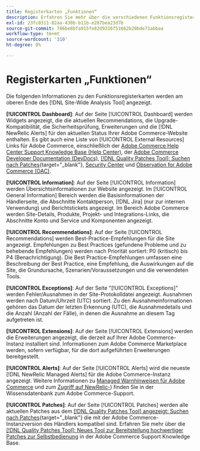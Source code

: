 ```yaml
---
title: Registerkarten „Funktionen“
description: Erfahren Sie mehr über die verschiedenen Funktionsregisterkarten in der [!DNL Site-Wide Analysis Tool]
exl-id: 23fc0311-82aa-430b-b11b-e287bea23d7b
source-git-commit: 786be8bfa915fe82d9316f51662b20bde71abbaa
workflow-type: tm+mt
source-wordcount: '310'
ht-degree: 0%

---
```


# Registerkarten „Funktionen“

Die folgenden Informationen zu den Funktionsregisterkarten werden am oberen Ende des [!DNL Site-Wide Analysis Tool] angezeigt.

**[!UICONTROL Dashboard]**: Auf der Seite [!UICONTROL Dashboard] werden Widgets angezeigt, die die aktuellen Recommendations, die Upgrade-Kompatibilität, die Sicherheitsprüfung, Erweiterungen und die [!DNL NewRelic Alerts] für den aktuellen Status Ihrer Adobe Commerce-Website enthalten. Es gibt auch eine Liste von [!UICONTROL External Resources] Links für Adobe Commerce, einschließlich der [Adobe Commerce Help Center Support Knowledge Base (Help Center)](https://experienceleague.adobe.com/docs/commerce-knowledge-base/kb/overview.html), der [Adobe Commerce Developer Documentation (DevDocs)](https://developer.adobe.com/commerce/docs/), [[!DNL Quality Patches Tool]: Suchen nach Patches](https://experienceleague.adobe.com/tools/commerce-quality-patches/index.html){target="_blank"}, [Security Center](https://helpx.adobe.com/security.html) und [Observation for Adobe Commerce (OAC)](https://experienceleague.adobe.com/docs/commerce-operations/tools/observation-for-adobe-commerce/intro.html).

**[!UICONTROL Information]**: Auf der Seite [!UICONTROL Information] werden Übersichtsinformationen zur Website angezeigt.
Im [!UICONTROL General Information] Bereich werden die Basisinformationen der Händlerseite, die Abschnitte Kontaktperson, [!DNL Jira] (nur zur internen Verwendung) und Berichtstickets angezeigt.
Im Bereich Adobe Commerce werden Site-Details, Produkte, Projekt- und Integrations-Links, die Abschnitte Konto und Service und Komponenten angezeigt.

**[!UICONTROL Recommendations]**: Auf der Seite [!UICONTROL Recommendations] werden Best-Practice-Empfehlungen für die Site angezeigt. Empfehlungen zu Best Practices (gefundene Probleme und zu behebende Empfehlungen) werden nach Priorität sortiert: P0 (kritisch) bis P4 (Benachrichtigung).
Die Best Practice-Empfehlungen umfassen eine Beschreibung der Best Practice, eine Empfehlung, die Auswirkungen auf die Site, die Grundursache, Szenarien/Voraussetzungen und die verwendeten Tools.

**[!UICONTROL Exceptions]**: Auf der Seite &quot;[!UICONTROL Exceptions]&quot; werden Fehler/Ausnahmen in der Site-Protokolldatei angezeigt. Ausnahmen werden nach Datum/Uhrzeit (UTC) sortiert.
Zu den Ausnahmeinformationen gehören das Datum der letzten Erkennung (UTC), die Ausnahmedetails und die Anzahl (Anzahl der Fälle), in denen die Ausnahme an diesem Tag aufgetreten ist.

**[!UICONTROL Extensions]**: Auf der Seite [!UICONTROL Extensions] werden die Erweiterungen angezeigt, die derzeit auf Ihrer Adobe Commerce-Instanz installiert sind. Informationen zum Adobe Commerce Marketplace werden, sofern verfügbar, für die dort aufgeführten Erweiterungen bereitgestellt.

**[!UICONTROL Alerts]**: Auf der Seite [!UICONTROL Alerts] wird die neueste [!DNL NewRelic Managed Alerts] für die Adobe Commerce-Instanz angezeigt. Weitere Informationen zu [Managed Warnhinweisen für Adobe Commerce](https://experienceleague.adobe.com/docs/commerce-knowledge-base/kb/support-tools/managed-alerts/managed-alerts-for-magento-commerce.html) und zum [Zugriff auf NewRelic-](https://experienceleague.adobe.com/docs/commerce-knowledge-base/kb/faq/access-new-relic-services.html)) finden Sie in der Wissensdatenbank zum Adobe Commerce-Support.

**[!UICONTROL Patches]**: Auf der Seite [!UICONTROL Patches] werden alle aktuellen Patches aus dem [[!DNL Quality Patches Tool] angezeigt: Suchen nach Patches](https://experienceleague.adobe.com/tools/commerce-quality-patches/index.html){target="_blank"} die mit der Adobe Commerce-Instanzversion des Händlers kompatibel sind. Erfahren Sie mehr über die [[!DNL Quality Patches Tool]: Neues Tool zur Bereitstellung hochwertiger Patches zur Selbstbedienung](https://experienceleague.adobe.com/docs/commerce-knowledge-base/kb/announcements/commerce-announcements/magento-quality-patches-released-new-tool-to-self-serve-quality-patches.html) in der Adobe Commerce Support Knowledge Base.
